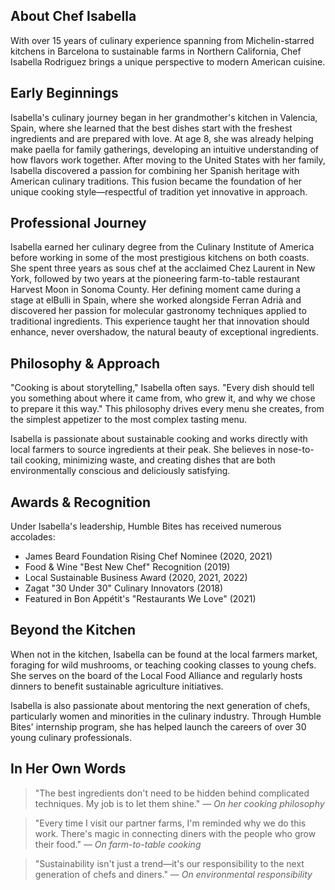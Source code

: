 ## About Chef Isabella
With over 15 years of culinary experience spanning from Michelin-starred kitchens in Barcelona to sustainable farms in Northern California, Chef Isabella Rodriguez brings a unique perspective to modern American cuisine.

## Early Beginnings
Isabella's culinary journey began in her grandmother's kitchen in Valencia, Spain, where she learned that the best dishes start with the freshest ingredients and are prepared with love. At age 8, she was already helping make paella for family gatherings, developing an intuitive understanding of how flavors work together. After moving to the United States with her family, Isabella discovered a passion for combining her Spanish heritage with American culinary traditions. This fusion became the foundation of her unique cooking style—respectful of tradition yet innovative in approach.

## Professional Journey
Isabella earned her culinary degree from the Culinary Institute of America before working in some of the most prestigious kitchens on both coasts. She spent three years as sous chef at the acclaimed Chez Laurent in New York, followed by two years at the pioneering farm-to-table restaurant Harvest Moon in Sonoma County. Her defining moment came during a stage at elBulli in Spain, where she worked alongside Ferran Adrià and discovered her passion for molecular gastronomy techniques applied to traditional ingredients. This experience taught her that innovation should enhance, never overshadow, the natural beauty of exceptional ingredients.

## Philosophy & Approach

"Cooking is about storytelling," Isabella often says. "Every dish should tell you something about where it came from, who grew it, and why we chose to prepare it this way." This philosophy drives every menu she creates, from the simplest appetizer to the most complex tasting menu.

Isabella is passionate about sustainable cooking and works directly with local farmers to source ingredients at their peak. She believes in nose-to-tail cooking, minimizing waste, and creating dishes that are both environmentally conscious and deliciously satisfying.

## Awards & Recognition

Under Isabella's leadership, Humble Bites has received numerous accolades:

- James Beard Foundation Rising Chef Nominee (2020, 2021)
- Food & Wine "Best New Chef" Recognition (2019)
- Local Sustainable Business Award (2020, 2021, 2022)
- Zagat "30 Under 30" Culinary Innovators (2018)
- Featured in Bon Appétit's "Restaurants We Love" (2021)

## Beyond the Kitchen

When not in the kitchen, Isabella can be found at the local farmers market, foraging for wild mushrooms, or teaching cooking classes to young chefs. She serves on the board of the Local Food Alliance and regularly hosts dinners to benefit sustainable agriculture initiatives.

Isabella is also passionate about mentoring the next generation of chefs, particularly women and minorities in the culinary industry. Through Humble Bites' internship program, she has helped launch the careers of over 30 young culinary professionals.

## In Her Own Words

> "The best ingredients don't need to be hidden behind complicated techniques. My job is to let them shine."
> — *On her cooking philosophy*

> "Every time I visit our partner farms, I'm reminded why we do this work. There's magic in connecting diners with the people who grow their food."
> — *On farm-to-table cooking*

> "Sustainability isn't just a trend—it's our responsibility to the next generation of chefs and diners."
> — *On environmental responsibility*